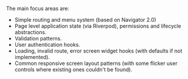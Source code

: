 The main focus areas are:  

- Simple routing and menu system (based on Navigator 2.0)  
- Page level application state (via Riverpod), permissions and lifecycle abstractions. 
- Validation patterns.
- User authentication hooks.
- Loading, invalid route, error screen widget hooks (with defaults if not implemented).
- Common responsive screen layout patterns (with some flicker user controls where existing ones couldn't be found).